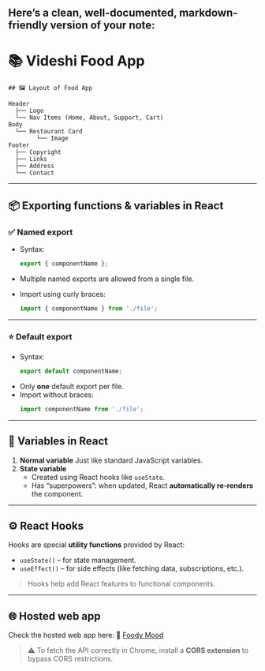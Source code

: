 Here’s a **clean, well-documented, markdown-friendly version** of your note:
--
# 📚 Videshi Food App

    ## 🖼 Layout of Food App
```
Header
  ├── Logo
  └── Nav Items (Home, About, Support, Cart)
Body
  └── Restaurant Card
        └── Image
Footer
  ├── Copyright
  ├── Links
  ├── Address
  └── Contact
```
---
## 📦 Exporting functions & variables in React
### ✅ Named export
* Syntax:
  ```js
  export { componentName };
  ```
* Multiple named exports are allowed from a single file.
* Import using curly braces:

  ```js
  import { componentName } from './file';
  ```
---

### ⭐ Default export
* Syntax:
  ```js
  export default componentName;
  ```
* Only **one** default export per file.
* Import without braces:
  ```js
  import componentName from './file';
  ```
---
## 🧠 Variables in React
1. **Normal variable**
   Just like standard JavaScript variables.
2. **State variable**
   * Created using React hooks like `useState`.
   * Has “superpowers”: when updated, React **automatically re-renders** the component.
---
## ⚙ React Hooks
Hooks are special **utility functions** provided by React:
* `useState()` – for state management.
* `useEffect()` – for side effects (like fetching data, subscriptions, etc.).

> Hooks help add React features to functional components.

---
## 🌐 Hosted web app
Check the hosted web app here:
🔗 [Foody Mood](https://foody-mood.netlify.app/)

> ⚠ To fetch the API correctly in Chrome, install a **CORS extension** to bypass CORS restrictions.

